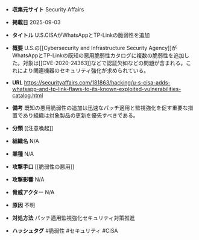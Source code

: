 - **収集元サイト**
Security Affairs

- **掲載日**
2025-09-03

- **タイトル**
U.S.CISAがWhatsAppとTP-Linkの脆弱性を追加

- **概要**
U.S.の[[Cybersecurity and Infrastructure Security Agency]]がWhatsAppとTP-Linkの既知の悪用脆弱性カタログに複数の脆弱性を追加した。対象は[[CVE-2020-24363]]などで認証欠如などの問題が含まれる。これにより関連機器のセキュリティ強化が求められている。

- **URL**
https://securityaffairs.com/181863/hacking/u-s-cisa-adds-whatsapp-and-tp-link-flaws-to-its-known-exploited-vulnerabilities-catalog.html

- **備考**
既知の悪用脆弱性の追加は迅速なパッチ適用と監視強化を促す重要な措置であり組織は対象製品の更新を優先すべきである。

- **分類**
[[注意喚起]]

- **組織名**
N/A

- **業種**
N/A

- **攻撃手口**
[[脆弱性の悪用]]

- **攻撃影響**
N/A

- **脅威アクター**
N/A

- **原因**
不明

- **対処方法**
パッチ適用監視強化セキュリティ対策推進

- **ハッシュタグ**
#脆弱性 #セキュリティ #CISA
